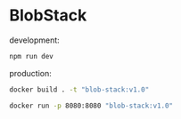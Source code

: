 # BlobStack

development:
```bash
npm run dev
```
 production:
```bash
docker build . -t "blob-stack:v1.0"

docker run -p 8080:8080 "blob-stack:v1.0"
```
